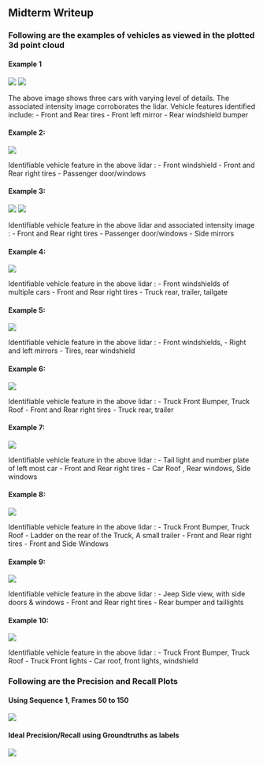 ## Midterm Writeup

### Following are the examples of vehicles as viewed in the plotted 3d point cloud

#### Example 1
![](/img/lidar_1.png) ![](/img/Intensity_img_1.png)

The above image shows three cars with varying level of details. The associated intensity image corroborates the lidar.
Vehicle features identified include:
    - Front and Rear tires
    - Front left mirror 
    - Rear windshield bumper

#### Example 2:
![](/img/lidar_2.png)

Identifiable vehicle feature in the above lidar :
    - Front windshield
    - Front and Rear right tires
    - Passenger door/windows

#### Example 3:
![](/img/lidar_3.png) ![](/img/Intensity_img_3.png)

Identifiable vehicle feature in the above lidar and associated intensity image :
    - Front and Rear right tires
    - Passenger door/windows
    - Side mirrors

#### Example 4:
![](/img/lidar_4.png)

Identifiable vehicle feature in the above lidar :
    - Front windshields of multiple cars
    - Front and Rear right tires
    - Truck rear, trailer, tailgate

#### Example 5:
![](/img/Lidar_5.png)

Identifiable vehicle feature in the above lidar :
    - Front windshields, 
    - Right and left mirrors
    - Tires, rear windshield

#### Example 6:
![](/img/lidar_6.png)

Identifiable vehicle feature in the above lidar :
    - Truck Front Bumper, Truck Roof
    - Front and Rear right tires
    - Truck rear, trailer

#### Example 7:
![](/img/lidar_7.png)

Identifiable vehicle feature in the above lidar :
    - Tail light and number plate of left most car
    - Front and Rear right tires
    - Car Roof , Rear windows, Side windows

#### Example 8:
![](/img/lidar_8.png)

Identifiable vehicle feature in the above lidar :
    - Truck Front Bumper, Truck Roof
    - Ladder on the rear of the Truck, A small trailer
    - Front and Rear right tires
    - Front and Side Windows

#### Example 9:
![](/img/lidar_9.png)

Identifiable vehicle feature in the above lidar :
    - Jeep Side view, with side doors & windows
    - Front and Rear right tires
    - Rear bumper and taillights

#### Example 10:
![](/img/lidar_10.png)

Identifiable vehicle feature in the above lidar :
    - Truck Front Bumper, Truck Roof
    - Truck Front lights
    - Car roof, front lights, windshield

### Following are the Precision and Recall Plots

#### Using Sequence 1, Frames 50 to 150
![](/img/precision_recall.png)

#### Ideal Precision/Recall using Groundtruths as labels
![](/img/Ideal_precision_recall.png)